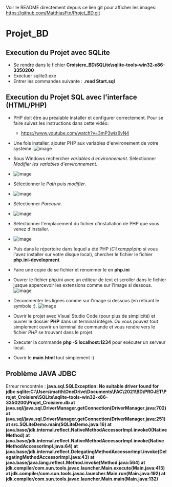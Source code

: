 Voir le README directement depuis ce lien git pour afficher les images:
https://github.com/MatthiasFtn/Projet_BD.git


# Projet_BD

## Execution du Projet avec SQLite
 
* Se rendre dans le fichier **Croisiere_BD\SQLite\sqlite-tools-win32-x86-3350200**
* Exectuer sqlite3.exe
* Entrer les commandes suivante :
	**.read Start.sql**

## Execution du Projet SQL avec l'interface (HTML/PHP)
* PHP doit être au préalable installer et configurer correctement. Pour se faire suivez les instructions dans cette vidéo:
	* https://www.youtube.com/watch?v=3mP3wiz6vN4
	
* Une fois installer, ajouter PHP aux variables d'environement de votre systeme:
![image](screens/screen3.png)

* Sous Windows rechercher *variables d'environnement*. Sélectionner *Modifier les variables d'environnement*.
* ![image](screens/screen4.png)

* Sélectionner le *Path* puis *modifier*.
* ![image](screens/screen5.png)

* Sélectionner *Parcourir*.
* ![image](screens/screen6.png)

* Sélectionner l'emplacement du fichier d'installation de PHP que vous venez d'installer.
* ![image](screens/screen7.png)


* Puis dans le répertoire dans lequel a été PHP (*C:\xampp\php* si vous l'avez installer sur votre disque local), chercher le fichier le fichier **php.ini-development**
* Faire une copie de se fichier et renommer le en **php.ini**

* Ouvrer le fichier php.ini avec un editeur de text et scroller dans le fichier jusque appercevoir les extensions comme sur l'image si dessous.
![image](screens/screen1.png)

* Décommenter les lignes comme sur l'image si dessous (en retirant le symbole *;*).
![image](screens/screen2.png)



* Ouvrir le projet avec Visual Studio Code (pour plus de simplicité) et ouvrer le dossier **PHP** dans un terminal intégré.
Ou vous pouvez tout simplement ouvrir un terminal de commande et vous rendre vers le fichier *PHP* se trouvant dans le projet.

* Executer la commande **php -S localhost:1234** pour exécuter un serveur local.

* Ouvrir le **main.html** tout simplement :)


## Problème JAVA JDBC

Erreur rencontrée :
	**java.sql.SQLException: No suitable driver found for jdbc:sqlite:C:\Users\matth\OneDrive\Documents\FAC\2021\BD\PROJET\Projet_Croisiere\SQLite\sqlite-tools-win32-x86-3350200\Projet_Croisiere.db
        at java.sql/java.sql.DriverManager.getConnection(DriverManager.java:702)
        at java.sql/java.sql.DriverManager.getConnection(DriverManager.java:251)
        at src.SQLiteDemo.main(SQLiteDemo.java:16)
        at java.base/jdk.internal.reflect.NativeMethodAccessorImpl.invoke0(Native Method)
        at java.base/jdk.internal.reflect.NativeMethodAccessorImpl.invoke(NativeMethodAccessorImpl.java:64)
        at java.base/jdk.internal.reflect.DelegatingMethodAccessorImpl.invoke(DelegatingMethodAccessorImpl.java:43)
        at java.base/java.lang.reflect.Method.invoke(Method.java:564)
        at jdk.compiler/com.sun.tools.javac.launcher.Main.execute(Main.java:415)
        at jdk.compiler/com.sun.tools.javac.launcher.Main.run(Main.java:192)
        at jdk.compiler/com.sun.tools.javac.launcher.Main.main(Main.java:132)**
